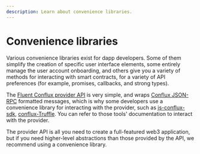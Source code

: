 ```yaml
---
description: Learn about convenience libraries.
---
```


# Convenience libraries

Various convenience libraries exist for dapp developers.
Some of them simplify the creation of specific user interface elements, some entirely manage the
user account onboarding, and others give you a variety of methods for interacting with smart
contracts, for a variety of API preferences (for example, promises, callbacks, and strong types).

The [Fluent Conflux provider API](../reference/provider-api.md) is very simple, and wraps
[Conflux JSON-RPC](https://playground.open-rpc.org/?schemaUrl=https://raw.githubusercontent.com/Conflux-Chain/jsonrpc-spec/main/src/cfx/cfx.json&uiSchema%5BappBar%5D%5Bui:splitView%5D=false&uiSchema%5BappBar%5D%5Bui:input%5D=false&uiSchema%5BappBar%5D) formatted messages, which is why
some developers use a convenience library for interacting with the provider, such as
[js-conflux-sdk](https://www.npmjs.com/package/js-conflux-sdk), 
[conflux-Truffle](https://www.npmjs.com/package/conflux-truffle).
You can refer to those tools' documentation to interact with the provider.

The provider API is all you need to create a full-featured web3 application, but if you need
higher-level abstractions than those provided by the API, we recommend using a convenience library.
